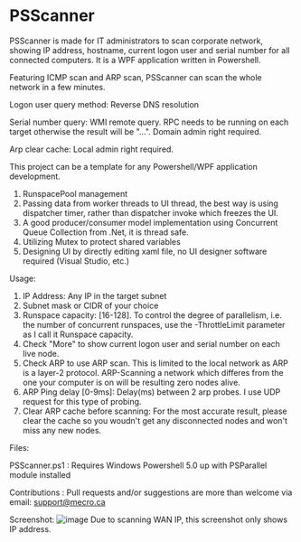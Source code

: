 # PSScanner

PSScanner is made for IT administrators to scan corporate network, showing IP address, hostname, current logon user and serial number for all connected computers.
It is a WPF application written in Powershell.

Featuring ICMP scan and ARP scan, PSScanner can scan the whole network in a few minutes.

Logon user query method: Reverse DNS resolution

Serial number query: WMI remote query. RPC needs to be running on each target otherwise the result will be "...". Domain admin right required.

Arp clear cache: Local admin right required.

This project can be a template for any Powershell/WPF application development.

1) RunspacePool management
2) Passing data from worker threads to UI thread, the best way is using dispatcher timer, rather than dispatcher invoke which freezes the UI.
3) A good producer/consumer model implementation using Concurrent Queue Collection from .Net, it is thread safe.
4) Utilizing Mutex to protect shared variables
5) Designing UI by directly editing xaml file, no UI designer software required (Visual Studio, etc.)

Usage:

1) IP Address: Any IP in the target subnet
2) Subnet mask or CIDR of your choice
3) Runspace capacity: [16-128]. To control the degree of parallelism, i.e. the number of concurrent runspaces, use the -ThrottleLimit parameter as I call it Runspace capacity.
4) Check "More" to show current logon user and serial number on each live node.
5) Check ARP to use ARP scan. This is limited to the local network as ARP is a layer-2 protocol. ARP-Scanning a network which differes from the one your computer is on will be resulting zero nodes alive.
6) ARP Ping delay [0-9ms]: Delay(ms) between 2 arp probes. I use UDP request for this type of probing.
7) Clear ARP cache before scanning: For the most accurate result, please clear the cache so you woudn't get any disconnected nodes and won't miss any new nodes.

Files:

PSScanner.ps1  : Requires Windows Powershell 5.0 up with PSParallel module installed

Contributions : Pull requests and/or suggestions are more than welcome via email: support@mecro.ca

Screenshot:
![image](https://user-images.githubusercontent.com/57880343/114135249-d41f6400-98bd-11eb-90d7-89b1da6fb461.png)
Due to scanning WAN IP, this screenshot only shows IP address.
